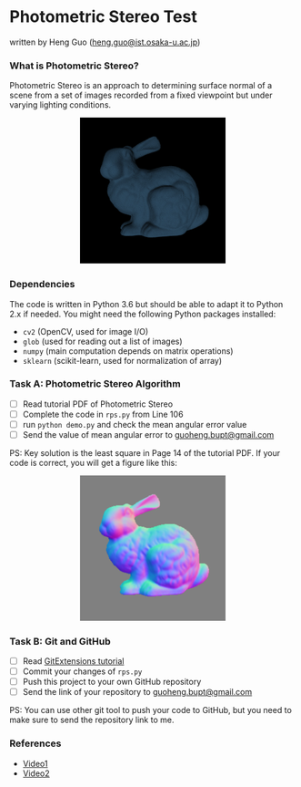 # Photometric Stereo Test

written by Heng Guo (heng.guo@ist.osaka-u.ac.jp)

### What is Photometric Stereo?

Photometric Stereo is an approach to determining surface normal of 
a scene from a set of images recorded from a fixed viewpoint but under
varying lighting conditions.
<p align="center">
<img src="./lambert_noshadow.gif" width="256">
</p>

### Dependencies
The code is written in Python 3.6 but should be able to adapt it to Python 2.x if needed.
You might need the following Python packages installed:
* `cv2` (OpenCV, used for image I/O)
* `glob` (used for reading out a list of images)
* `numpy` (main computation depends on matrix operations)
* `sklearn` (scikit-learn, used for normalization of array)

### Task A: Photometric Stereo Algorithm
- [ ] Read tutorial PDF of Photometric Stereo 
- [ ] Complete the code in `rps.py` from Line 106 
- [ ] run `python demo.py` and check the mean angular error value
- [ ] Send the value of mean angular error to [guoheng.bupt@gmail.com](guoheng.bupt@gmail.com)

PS: Key solution is the least square in Page 14 of the tutorial PDF. If your code is correct, you will get a figure like this:
<p align="center">
<img src="./data/est_normal.png" width="256">
</p>

### Task B: Git and GitHub
- [ ] Read [GitExtensions tutorial](https://www.cnblogs.com/ningboliuwei/p/6606279.html)
- [ ] Commit your changes of `rps.py`
- [ ] Push this project to your own GitHub repository
- [ ] Send the link of your repository to [guoheng.bupt@gmail.com](guoheng.bupt@gmail.com)

PS: You can use other git tool to push your code to GitHub, but you need to make sure to send the repository link to me. 

### References
-  [Video1](https://www.youtube.com/watch?v=mw43A8Y6Nlg&t=90s)
-  [Video2](https://www.youtube.com/watch?v=dNkMLqBUNKI)

